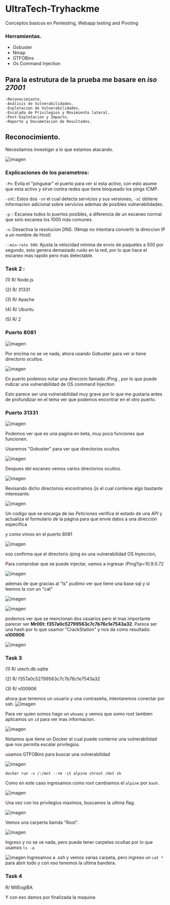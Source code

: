 # UltraTech-Tryhackme
Conceptos basicos en Pentesting, Webapp testing and Pivoting 

### Herramientas.

 - Gobuster
 - Nmap
 - GTFOBins
 - Os Command Injection

## Para la estrutura de la prueba me basare en _iso 27001_

	-Reconocimiento. 
	-Análisis de Vulnerabilidades. 
	-Explotacion de Vulnerabilidades.
	-Escalada de Privilegios y Movimiento lateral.
	-Post-Explotacion y Impacto.
	-Reporte y Documetacion de Resultados.




## Reconocimiento.

Necesitamos investigar a lo que estamos atacando. 

![imagen](https://github.com/user-attachments/assets/596c4537-c395-499f-a235-790318d906aa)


### Explicaciones de los parametros: 
`-Pn`: Evita el "pinguear" el puerto para ver si esta activo, con esto asume que esta activo y sirve contra redes que tiene bloqueado los pings ICMP.

`-sVC`: Estos dos `-sV` el cual detecta servicios y sus versiones, `-sC` obtiene informacion adicional sobre servicios ademas de posibles vulnerabilidades.

`-p-`: Escanea todos lo puertos posibles, a diferencia de un escaneo normal que solo escanea los 1000 más comunes.

`-n`: Desactiva la resolucion DNS. (Nmap no intentara convertir la direccion IP a un nombre de Host)

`--min-rate 500`: Ajusta la velocidad minima de envio de paquetes a 500 por segundo, esto genera demasiado ruido en la red, por lo que hace el escaneo mas rapido pero mas detectable.  
	

### Task 2 :

  (1) R/ Node.js
  
  (2) R/ 31331
  
  (3) R/ Apache
  
  (4) R/ Ubuntu

  (5) R/ 2 

### Puerto 8081

![imagen](https://github.com/user-attachments/assets/f8f0c87f-f4bb-4efd-806b-8aa64217f0c3)

Por encima no se ve nada, ahora usando Gobuster para ver si tiene directorio ocultos.


![imagen](https://github.com/user-attachments/assets/1a7a866e-2af2-460d-b93b-1a306d36aaf1)

En puerto podemos notar una direcorio llamado /Ping , por lo que puede indicar una vulnerabilidad de OS command Injection

Esto parece ser una vulnerabilidad muy grave por lo que me gustaria antes de profundizar en el tema ver que podemos encontrar en el otro puerto.


### Puerto 31331


![imagen](https://github.com/user-attachments/assets/6e957b64-2cd4-408a-bf61-9ba10d8c89c4)

Podemos ver que es una pagina en beta, muy poca funciones que funcionen.

Usaremos "Gobuster" para ver que directorios ocultos.

![imagen](https://github.com/user-attachments/assets/d4292f54-9151-4a53-af00-22a58c3a4036)


Despues del escaneo vemos varios directorios ocultos.

![imagen](https://github.com/user-attachments/assets/7d30ab1f-0f94-4666-b435-43cdf3ec6ffb)

Revisando dicho directorios encontramos /js el cual contiene algo bastante interesante. 

![imagen](https://github.com/user-attachments/assets/622703c3-ab79-4367-9e23-c1035d28b982)

Un codigo que se encarga de las _*Peticiones*_ verifica el estado de una API y actualiza el formulario de la página para que envíe datos a una dirección específica

y como vimos en el puerto 8081 

![imagen](https://github.com/user-attachments/assets/fdf6da3f-377f-4e61-b6e5-2c6fd6e59a2b)

eso confirma que el directorio /ping es una vulnerabilidad OS Inyeccion, 


Para comprobar que se puede injectar, vamos a ingresar /Ping?ip=10.9.0.72 

![imagen](https://github.com/user-attachments/assets/b118dc30-8ee3-4ce6-80c2-d5fa831f272b)


ademas de que gracias al "ls" pudimo ver que tiene una base sql y si leemos la con un "cat" 

![imagen](https://github.com/user-attachments/assets/205b51f2-2fdd-4180-972d-f21a850c3ac9)


![imagen](https://github.com/user-attachments/assets/da94b295-0c02-46fc-8e52-713298761daa)

podemos ver que se mencionan dos usuarios pero el mas importante parecer ser **Mr00t: f357a0c52799563c7c7b76c1e7543a32**. 
Parece ser una hash por lo que usamor "CrackStation" y nos da como resultado: **n100906**

![imagen](https://github.com/user-attachments/assets/902f8988-d847-4b11-90af-9d5ab0453a27)

### Task 3 

  (1) R/ utech.db.sqlite
  
  (2) R/ f357a0c52799563c7c7b76c1e7543a32
  
  (3) R/ n100906

ahora que tenemos un usuario y una contraseña, intentaremos conectar por ssh.
![imagen](https://github.com/user-attachments/assets/368a74c5-e075-465c-ac6b-4213d29d8220)

Para ver quien somos hago un `whoami` y vemos que somo root tambien aplicamos un `id` para ver mas informacion. 

![imagen](https://github.com/user-attachments/assets/fabe21a6-fa18-4010-ac35-d10eeecb48d5)

Notamos que tiene un Docker el cual puede conterne una vulnerabilidad que nos permita escalar privilegios.


usamos GTFOBins para buscar una vulnerabilidad 

![imagen](https://github.com/user-attachments/assets/24e23969-a705-47eb-ad39-713e0d1abfb1)

`docker run -v /:/mnt --rm -it alpine chroot /mnt sh`

Como en este caso ingresamos como root cambiamos el `alpine` por `bash`.

![imagen](https://github.com/user-attachments/assets/153abec3-225f-4099-ae62-952122ecb588)

Una vez con los privilegios maximos, buscamos la ultima flag.

![imagen](https://github.com/user-attachments/assets/4a7d49b2-31ea-4cba-8258-ccd217aa6ed9)

Vemos una carperta llamda "Root".

![imagen](https://github.com/user-attachments/assets/b5865c6c-86d0-4b57-bf07-ae9bdd11c83e)

Ingreso y no se ve nada, pero puede tener carpetas ocultas por lo que usamos `ls -a`

![imagen](https://github.com/user-attachments/assets/aa95c603-5d9c-41e2-a76c-75c765a13730)
Ingresamos a .ssh y vemos varias carpeta, pero ingreso un `cat * ` para abrir todo y con eso tenemos la ultima bandera.

### Task 4

 R/ MIIEogIBA

Y con eso damos por finalizada la maquina 





